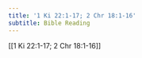 ```yaml
---
title: '1 Ki 22:1-17; 2 Chr 18:1-16'
subtitle: Bible Reading
---
```


[[1 Ki 22:1-17; 2 Chr 18:1-16]]